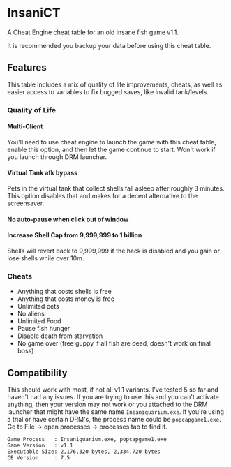 # InsaniCT
A Cheat Engine cheat table for an old insane fish game v1.1.

It is recommended you backup your data before using this cheat table.
## Features
This table includes a mix of quality of life improvements, cheats, as well as easier access to variables to fix bugged saves, like invalid tank/levels.
### Quality of Life
#### Multi-Client
You'll need to use cheat engine to launch the game with this cheat table, enable this option, and then let the game continue to start. Won't work if you launch through DRM launcher.
#### Virtual Tank afk bypass
Pets in the virtual tank that collect shells fall asleep after roughly 3 minutes. This option disables that and makes for a decent alternative to the screensaver.
#### No auto-pause when click out of window
#### Increase Shell Cap from 9,999,999 to 1 billion
Shells will revert back to 9,999,999 if the hack is disabled and you gain or lose shells while over 10m.
### Cheats
- Anything that costs shells is free
- Anything that costs money is free
- Unlimited pets
- No aliens
- Unlimited Food
- Pause fish hunger
- Disable death from starvation
- No game over (free guppy if all fish are dead, doesn't work on final boss)

## Compatibility
This should work with most, if not all v1.1 variants. I've tested 5 so far and haven't had any issues. If you are trying to use this and you can't activate anything, then your version may not work or you attached to the DRM launcher that might have the same name `Insaniquarium.exe`. If you're using a trial or have certain DRM's, the process name could be `popcapgame1.exe`. Go to File -> open processes -> processes tab to find it.
```
Game Process   : Insaniquarium.exe, popcapgame1.exe
Game Version   : v1.1
Executable Size: 2,176,320 bytes, 2,334,720 bytes
CE Version     : 7.5
```
